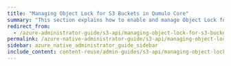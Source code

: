 ```yaml
---
title: "Managing Object Lock for S3 Buckets in Qumulo Core"
summary: "This section explains how to enable and manage Object Lock for S3 Buckets in Qumulo Core."
redirect_from:
  - /azure-administrator-guide/s3-api/managing-object-lock-for-s3-buckets.html
permalink: /azure-native-administrator-guide/s3-api/managing-object-lock-for-s3-buckets.html
sidebar: azure_native_administrator_guide_sidebar
include_content: content-reuse/admin-guides/s3-api/managing-object-lock-for-s3-buckets.md
---
```

